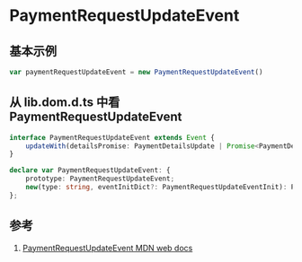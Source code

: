 # PaymentRequestUpdateEvent

## 基本示例

```ts
var paymentRequestUpdateEvent = new PaymentRequestUpdateEvent()
```

## 从 lib.dom.d.ts 中看 PaymentRequestUpdateEvent

```ts
interface PaymentRequestUpdateEvent extends Event {
    updateWith(detailsPromise: PaymentDetailsUpdate | Promise<PaymentDetailsUpdate>): void;
}

declare var PaymentRequestUpdateEvent: {
    prototype: PaymentRequestUpdateEvent;
    new(type: string, eventInitDict?: PaymentRequestUpdateEventInit): PaymentRequestUpdateEvent;
};
```

## 参考

1. [PaymentRequestUpdateEvent MDN web docs](https://developer.mozilla.org/en-US/docs/Web/API/PaymentRequestUpdateEvent)
